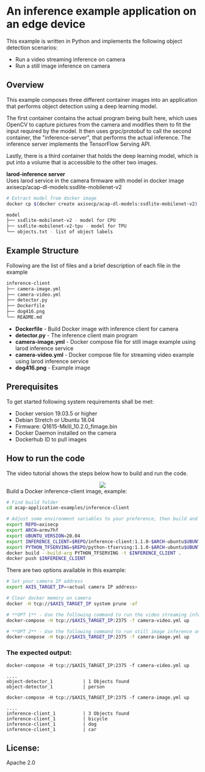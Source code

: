 # An inference example application on an edge device
This example is written in Python and implements the following object detection scenarios:
 - Run a video streaming inference on camera
 - Run a still image inference on camera

## Overview
This example composes three different container images into an application that performs object detection using a deep learning model.

The first container contains the actual program being built here, which uses OpenCV to capture pictures from the camera and modifies them to fit the input required by the model. It then uses grpc/protobuf to call the second container, the "inference-server", that performs the actual inference. The inference server implements the TensorFlow Serving API.

Lastly, there is a third container that holds the deep learning model, which is put into a volume that is accessible to the other two images.

**larod-inference server**\
Uses larod service in the camera firmware with model in docker image
axisecp/acap-dl-models:ssdlite-mobilenet-v2

```bash
# Extract model from docker image
docker cp $(docker create axisecp/acap-dl-models:ssdlite-mobilenet-v2):/ .

model
├── ssdlite-mobilenet-v2 - model for CPU
├── ssdlite-mobilenet-v2-tpu - model for TPU
└── objects.txt - list of object labels
```

## Example Structure
Following are the list of files and a brief description of each file in the example
```bash
inference-client
├── camera-image.yml
├── camera-video.yml
├── detector.py
├── Dockerfile
├── dog416.png
└── README.md
```

* **Dockerfile** - Build Docker image with inference client for camera
* **detector.py** - The inference client main program
* **camera-image.yml** - Docker compose file for still image example using larod inference service
* **camera-video.yml** - Docker compose file for streaming video example using larod inference service
* **dog416.png** - Example image

## Prerequisites
To get started following system requirements shall be met:
* Docker version 19.03.5 or higher
* Debian Stretch or Ubuntu 18.04
* Firmware: Q1615-MkIII_10.2.0_fimage.bin
* Docker Daemon installed on the camera
* Dockerhub ID to pull images

## How to run the code
The video tutorial shows the steps below how to build and run the code.
<div align="center">
      <a href="https://www.youtube.com/embed/h7yjFf0jGhs">
         <img src="https://img.youtube.com/vi/h7yjFf0jGhs/0.jpg">
      </a>
</div>
Build a Docker inference-client image, example:

```sh
# Find build folder
cd acap-application-examples/inference-client

# Adjust some environment variables to your preference, then build and push to docker repo
export REPO=axisecp
export ARCH=armv7hf
export UBUNTU_VERSION=20.04
export INFERENCE_CLIENT=$REPO/inference-client:1.1.0-$ARCH-ubuntu$UBUNTU_VERSION
export PYTHON_TFSERVING=$REPO/python-tfserving:1.1.0-$ARCH-ubuntu$UBUNTU_VERSION
docker build --build-arg PYTHON_TFSERVING -t $INFERENCE_CLIENT .
docker push $INFERENCE_CLIENT
```

There are two options available in this example:

```sh
# Set your camera IP address
export AXIS_TARGET_IP=<actual camera IP address>

# Clear docker memory on camera
docker -H tcp://$AXIS_TARGET_IP system prune -af

# **OPT 1** - Use the following command to run the video streaming inference on the camera, example:
docker-compose -H tcp://$AXIS_TARGET_IP:2375 -f camera-video.yml up

# **OPT 2** - Use the following command to run still image inference on the camera, example:
docker-compose -H tcp://$AXIS_TARGET_IP:2375 -f camera-image.yml up
```

### The expected output:
`docker-compose -H tcp://$AXIS_TARGET_IP:2375 -f camera-video.yml up`
```
....
object-detector_1           | 1 Objects found
object-detector_1           | person
```

`docker-compose -H tcp://$AXIS_TARGET_IP:2375 -f camera-image.yml up`
```
....
inference-client_1          | 3 Objects found
inference-client_1          | bicycle
inference-client_1          | dog
inference-client_1          | car
```
## License:
Apache 2.0